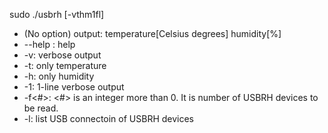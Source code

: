 sudo ./usbrh [-vthm1fl]

* (No option) output: temperature[Celsius degrees] humidity[%]
* --help : help
* -v: verbose output
* -t: only temperature 
* -h: only humidity 
* -1: 1-line verbose output 
* -f<#>: <#> is an integer more than 0. It is number of USBRH devices to be read.
* -l: list USB connectoin of USBRH devices
